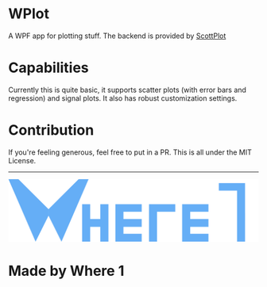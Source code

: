 # WPlot
A WPF app for plotting stuff. The backend is provided by [ScottPlot](https://github.com/swharden/ScottPlot)

# Capabilities
Currently this is quite basic, it supports scatter plots (with error bars and regression) and signal plots. It also has robust customization settings.

# Contribution
If you're feeling generous, feel free to put in a PR. This is all under the MIT License.

---
![Logo](/images/logo_full.png)

# Made by Where 1
